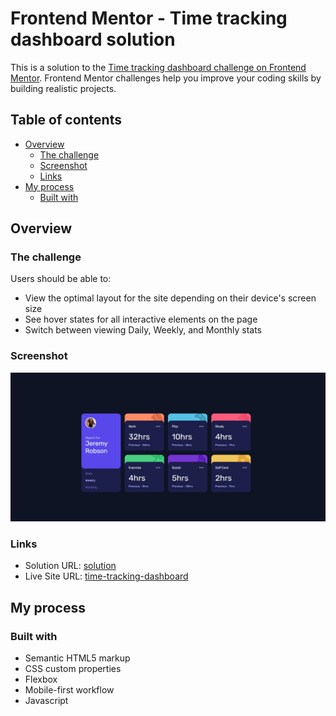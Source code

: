 # Frontend Mentor - Time tracking dashboard solution

This is a solution to the [Time tracking dashboard challenge on Frontend Mentor](https://www.frontendmentor.io/challenges/time-tracking-dashboard-UIQ7167Jw). Frontend Mentor challenges help you improve your coding skills by building realistic projects. 

## Table of contents

- [Overview](#overview)
  - [The challenge](#the-challenge)
  - [Screenshot](#screenshot)
  - [Links](#links)
- [My process](#my-process)
  - [Built with](#built-with)


## Overview

### The challenge

Users should be able to:

- View the optimal layout for the site depending on their device's screen size
- See hover states for all interactive elements on the page
- Switch between viewing Daily, Weekly, and Monthly stats

### Screenshot

![screenshot](images/screenshot.png)

### Links

- Solution URL: [solution]()
- Live Site URL: [time-tracking-dashboard](https://perception12.github.io/time-tracking-dashboard/)

## My process

### Built with

- Semantic HTML5 markup
- CSS custom properties
- Flexbox
- Mobile-first workflow
- Javascript

